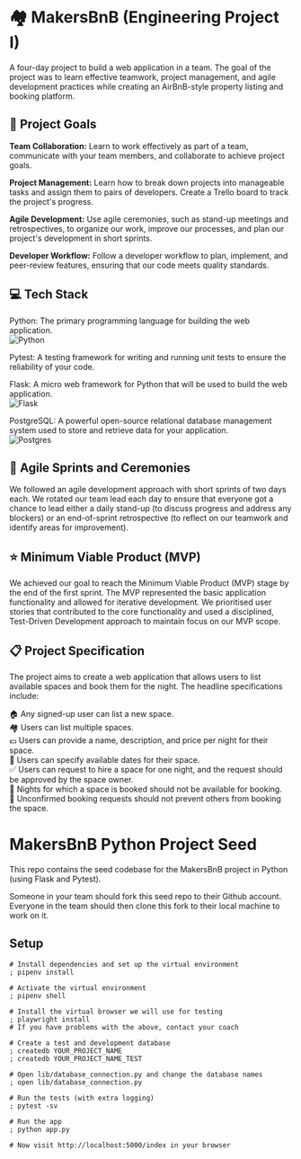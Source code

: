 # 🏘️ MakersBnB (Engineering Project I)

A four-day project to build a web application in a team. The goal of the project was to learn effective teamwork, project management, and agile development practices while creating an AirBnB-style property listing and booking platform. 

## 🚀 Project Goals
**Team Collaboration:** Learn to work effectively as part of a team, communicate with your team members, and collaborate to achieve project goals.  

**Project Management:** Learn how to break down projects into manageable tasks and assign them to pairs of developers. Create a Trello board to track the project's progress.  

**Agile Development:** Use agile ceremonies, such as stand-up meetings and retrospectives, to organize our work, improve our processes, and plan our project's development in short sprints.  

**Developer Workflow:** Follow a developer workflow to plan, implement, and peer-review features, ensuring that our code meets quality standards.  

## 💻 Tech Stack
Python: The primary programming language for building the web application.  
![Python](https://img.shields.io/badge/python-3670A0?style=for-the-badge&logo=python&logoColor=ffdd54)  

Pytest: A testing framework for writing and running unit tests to ensure the reliability of your code.  

Flask: A micro web framework for Python that will be used to build the web application.  
![Flask](https://img.shields.io/badge/flask-%23000.svg?style=for-the-badge&logo=flask&logoColor=white)  

PostgreSQL: A powerful open-source relational database management system used to store and retrieve data for your application.  
![Postgres](https://img.shields.io/badge/postgres-%23316192.svg?style=for-the-badge&logo=postgresql&logoColor=white)  

## 🏃 Agile Sprints and Ceremonies

We followed an agile development approach with short sprints of two days each. We rotated our team lead each day to ensure that everyone got a chance to lead either a daily stand-up (to discuss progress and address any blockers) or an end-of-sprint retrospective (to reflect on our teamwork and identify areas for improvement).

## ⭐ Minimum Viable Product (MVP)
We achieved our goal to reach the Minimum Viable Product (MVP) stage by the end of the first sprint. The MVP represented the basic application functionality and allowed for iterative development. We prioritised user stories that contributed to the core functionality and used a disciplined, Test-Driven Development approach to maintain focus on our MVP scope.

## 📋 Project Specification
The project aims to create a web application that allows users to list available spaces and book them for the night. The headline specifications include:  

🏠 Any signed-up user can list a new space.  
🏘️ Users can list multiple spaces.  
💷 Users can provide a name, description, and price per night for their space.  
📅 Users can specify available dates for their space.  
✅ Users can request to hire a space for one night, and the request should be approved by the space owner.  
🚫 Nights for which a space is booked should not be available for booking.  
🚫 Unconfirmed booking requests should not prevent others from booking the space.  

# MakersBnB Python Project Seed

This repo contains the seed codebase for the MakersBnB project in Python (using 
Flask and Pytest).

Someone in your team should fork this seed repo to their Github account. 
Everyone in the team should then clone this fork to their local machine to work on it.

## Setup

```shell
# Install dependencies and set up the virtual environment
; pipenv install

# Activate the virtual environment
; pipenv shell

# Install the virtual browser we will use for testing
; playwright install
# If you have problems with the above, contact your coach

# Create a test and development database
; createdb YOUR_PROJECT_NAME
; createdb YOUR_PROJECT_NAME_TEST

# Open lib/database_connection.py and change the database names
; open lib/database_connection.py

# Run the tests (with extra logging)
; pytest -sv

# Run the app
; python app.py

# Now visit http://localhost:5000/index in your browser
```